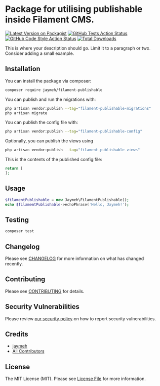 # Package for utilising publishable inside Filament CMS.

[![Latest Version on Packagist](https://img.shields.io/packagist/v/jaymeh/filament-publishable.svg?style=flat-square)](https://packagist.org/packages/jaymeh/filament-publishable)
[![GitHub Tests Action Status](https://img.shields.io/github/actions/workflow/status/jaymeh/filament-publishable/run-tests.yml?branch=main&label=tests&style=flat-square)](https://github.com/jaymeh/filament-publishable/actions?query=workflow%3Arun-tests+branch%3Amain)
[![GitHub Code Style Action Status](https://img.shields.io/github/actions/workflow/status/jaymeh/filament-publishable/fix-php-code-style-issues.yml?branch=main&label=code%20style&style=flat-square)](https://github.com/jaymeh/filament-publishable/actions?query=workflow%3A"Fix+PHP+code+style+issues"+branch%3Amain)
[![Total Downloads](https://img.shields.io/packagist/dt/jaymeh/filament-publishable.svg?style=flat-square)](https://packagist.org/packages/jaymeh/filament-publishable)



This is where your description should go. Limit it to a paragraph or two. Consider adding a small example.

## Installation

You can install the package via composer:

```bash
composer require jaymeh/filament-publishable
```

You can publish and run the migrations with:

```bash
php artisan vendor:publish --tag="filament-publishable-migrations"
php artisan migrate
```

You can publish the config file with:

```bash
php artisan vendor:publish --tag="filament-publishable-config"
```

Optionally, you can publish the views using

```bash
php artisan vendor:publish --tag="filament-publishable-views"
```

This is the contents of the published config file:

```php
return [
];
```

## Usage

```php
$filamentPublishable = new Jaymeh\FilamentPublishable();
echo $filamentPublishable->echoPhrase('Hello, Jaymeh!');
```

## Testing

```bash
composer test
```

## Changelog

Please see [CHANGELOG](CHANGELOG.md) for more information on what has changed recently.

## Contributing

Please see [CONTRIBUTING](.github/CONTRIBUTING.md) for details.

## Security Vulnerabilities

Please review [our security policy](../../security/policy) on how to report security vulnerabilities.

## Credits

- [jaymeh](https://github.com/jaymeh)
- [All Contributors](../../contributors)

## License

The MIT License (MIT). Please see [License File](LICENSE.md) for more information.
